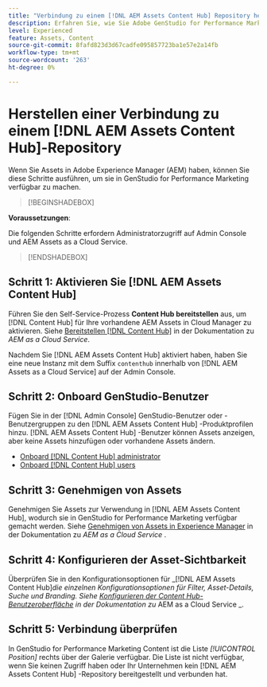 ```yaml
---
title: "Verbindung zu einem [!DNL AEM Assets Content Hub] Repository herstellen"
description: Erfahren Sie, wie Sie Adobe GenStudio for Performance Marketing mit einem Adobe Experience Manager (AEM) [!DNL Content Hub] Repository verbinden und vorhandene genehmigte Inhalte nutzen.
level: Experienced
feature: Assets, Content
source-git-commit: 8fafd823d3d67cadfe095857723ba1e57e2a14fb
workflow-type: tm+mt
source-wordcount: '263'
ht-degree: 0%

---
```


# Herstellen einer Verbindung zu einem [!DNL AEM Assets Content Hub]-Repository

Wenn Sie Assets in Adobe Experience Manager (AEM) haben, können Sie diese Schritte ausführen, um sie in GenStudio for Performance Marketing verfügbar zu machen.

>[!BEGINSHADEBOX]

**Voraussetzungen**:

Die folgenden Schritte erfordern Administratorzugriff auf Admin Console und AEM Assets as a Cloud Service.

>[!ENDSHADEBOX]

## Schritt 1: Aktivieren Sie [!DNL AEM Assets Content Hub]

Führen Sie den Self-Service-Prozess **Content Hub bereitstellen** aus, um [!DNL Content Hub] für Ihre vorhandene AEM Assets in Cloud Manager zu aktivieren. Siehe [Bereitstellen [!DNL Content Hub]](https://experienceleague.adobe.com/en/docs/experience-manager-cloud-service/content/assets/content-hub/deploy-content-hub) in der Dokumentation zu _AEM as a Cloud Service_.

Nachdem Sie [!DNL AEM Assets Content Hub] aktiviert haben, haben Sie eine neue Instanz mit dem Suffix `contenthub` innerhalb von [!DNL AEM Assets as a Cloud Service] auf der Admin Console.

## Schritt 2: Onboard GenStudio-Benutzer

Fügen Sie in der [!DNL Admin Console] GenStudio-Benutzer oder -Benutzergruppen zu den [!DNL AEM Assets Content Hub] -Produktprofilen hinzu. [!DNL AEM Assets Content Hub] -Benutzer können Assets anzeigen, aber keine Assets hinzufügen oder vorhandene Assets ändern.

- [Onboard [!DNL Content Hub] administrator](https://experienceleague.adobe.com/en/docs/experience-manager-cloud-service/content/assets/content-hub/deploy-content-hub#onboard-content-hub-administrator)
- [Onboard [!DNL Content Hub] users](https://experienceleague.adobe.com/en/docs/experience-manager-cloud-service/content/assets/content-hub/deploy-content-hub#onboard-content-hub-users)

## Schritt 3: Genehmigen von Assets

Genehmigen Sie Assets zur Verwendung in [!DNL AEM Assets Content Hub], wodurch sie in GenStudio for Performance Marketing verfügbar gemacht werden. Siehe [Genehmigen von Assets in Experience Manager](https://experienceleague.adobe.com/en/docs/experience-manager-cloud-service/content/assets/dynamicmedia/dynamic-media-open-apis/approve-assets) in der Dokumentation zu _AEM as a Cloud Service_ .

## Schritt 4: Konfigurieren der Asset-Sichtbarkeit

Überprüfen Sie in den Konfigurationsoptionen für _[!DNL AEM Assets Content Hub]_die einzelnen Konfigurationsoptionen für Filter, Asset-Details, Suche und Branding. Siehe [Konfigurieren der Content Hub-Benutzeroberfläche](https://experienceleague.adobe.com/en/docs/experience-manager-cloud-service/content/assets/content-hub/configure-content-hub-ui-options) in der Dokumentation zu_ AEM as a Cloud Service _.

## Schritt 5: Verbindung überprüfen

In GenStudio for Performance Marketing Content ist die Liste _[!UICONTROL Position]_ rechts über der Galerie verfügbar. Die Liste ist nicht verfügbar, wenn Sie keinen Zugriff haben oder Ihr Unternehmen kein [!DNL AEM Assets Content Hub] -Repository bereitgestellt und verbunden hat.
